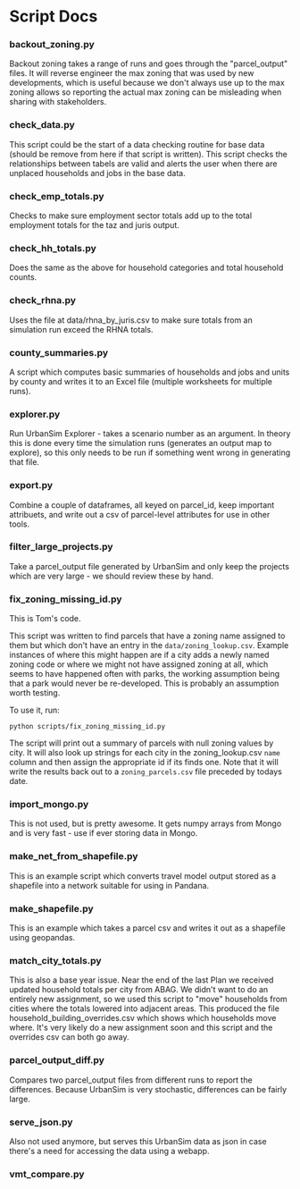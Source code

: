 # Script Docs

### backout_zoning.py

Backout zoning takes a range of runs and goes through the "parcel_output" files.
It will reverse engineer the max zoning that was used by new developments, which
is useful because we don't always use up to the max zoning allows so reporting the
actual max zoning can be misleading when sharing with stakeholders.

### check_data.py

This script could be the start of a data checking routine for base data (should be
remove from here if that script is written).  This script checks the relationships
between tabels are valid and alerts the user when there are unplaced households and
jobs in the base data.

### check_emp_totals.py

Checks to make sure employment sector totals add up to the total employment totals
for the taz and juris output.

### check_hh_totals.py

Does the same as the above for household categories and total household counts.

### check_rhna.py

Uses the file at data/rhna_by_juris.csv to make sure totals from an simulation run
exceed the RHNA totals.

### county_summaries.py

A script which computes basic summaries of households and jobs and units by county
and writes it to an Excel file (multiple worksheets for multiple runs).

### explorer.py

Run UrbanSim Explorer - takes a scenario number as an argument.  In theory this is done
every time the simulation runs (generates an output map to explore), so this only needs
to be run if something went wrong in generating that file.

### export.py

Combine a couple of dataframes, all keyed on parcel_id, keep important attribuets, and
write out a csv of parcel-level attributes for use in other tools.

### filter_large_projects.py

Take a parcel_output file generated by UrbanSim and only keep the projects which are very
large - we should review these by hand.

### fix_zoning_missing_id.py

This is Tom's code.

This script was written to find parcels that have a zoning name assigned to them but which don't have an entry in the `data/zoning_lookup.csv`. Example instances of where this might happen are if a city adds a newly named zoning code or where we might not have assigned zoning at all, which seems to have happened often with parks, the working assumption being that a park would never be re-developed. This is probably an assumption worth testing. 

To use it, run:

`python scripts/fix_zoning_missing_id.py`

The script will print out a summary of parcels with null zoning values by city. It will also look up strings for each city in the zoning_lookup.csv `name` column and then assign the appropriate id if its finds one. Note that it will write the results back out to a `zoning_parcels.csv` file preceded by todays date. 

### import_mongo.py

This is not used, but is pretty awesome.  It gets numpy arrays from Mongo and is very fast - use
if ever storing data in Mongo.

### make_net_from_shapefile.py

This is an example script which converts travel model output stored as a shapefile into a network
suitable for using in Pandana.

### make_shapefile.py

This is an example which takes a parcel csv and writes it out as a shapefile using geopandas.

### match_city_totals.py

This is also a base year issue.  Near the end of the last Plan we received updated household
totals per city from ABAG.  We didn't want to do an entirely new assignment, so we used
this script to "move" households from cities where the totals lowered into adjacent areas.
This produced the file household_building_overrides.csv which shows which households move
where.  It's very likely do a new assignment soon and this script and the overrides csv
can both go away.

### parcel_output_diff.py

Compares two parcel_output files from different runs to report the differences.  Because
UrbanSim is very stochastic, differences can be fairly large.

### serve_json.py

Also not used anymore, but serves this UrbanSim data as json in case there's a need for accessing
the data using a webapp.

### vmt_compare.py



